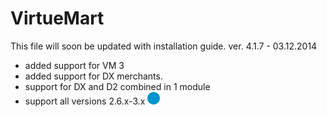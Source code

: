 VirtueMart
==========

This file will soon be updated with installation guide.
  ver. 4.1.7 - 03.12.2014
- added support for VM 3
- added support for DX merchants.
- support for DX and D2 combined in 1 module
- support all versions 2.6.x-3.x
![alt text](https://github.com/DIBS-Payment-Services/opencart30_dibseasy/blob/master/catalog/view/theme/default/image/dibs-shipping-selector-active.png)
